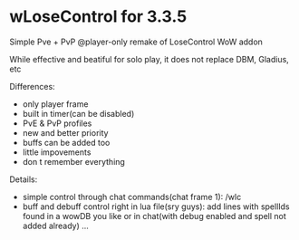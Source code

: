 # wLoseControl for 3.3.5
Simple Pve + PvP @player-only remake of LoseControl WoW addon

While effective and beatiful for solo play, it does not replace DBM, Gladius, etc

Differences:
- only player frame
- built in timer(can be disabled)
- PvE & PvP profiles
- new and better priority
- buffs can be added too
- little impovements
- don t remember everything

Details:
- simple control through chat commands(chat frame 1): 
	/wlc
- buff and debuff control right in lua file(sry guys):
  add lines with spellIds found in a wowDB you like
  or
  in chat(with debug enabled and spell not added already)
  ...